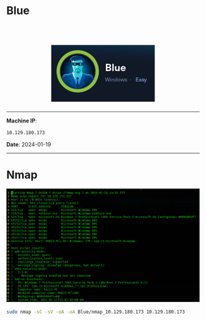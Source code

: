 # Blue

<h1 align=center>
    <br>
    <a href=https://app.hackthebox.com/machines/Blue><img src=images/img.png alt=Blue></a>
    <br>
</h1>

***

__Machine IP__:
```bash
10.129.180.173
```
__Date__: 2024-01-19

***

# Nmap

![](images/nmap.png)
```bash
sudo nmap -sC -sV -oA -oA Blue/nmap_10.129.180.173 10.129.180.173
```
